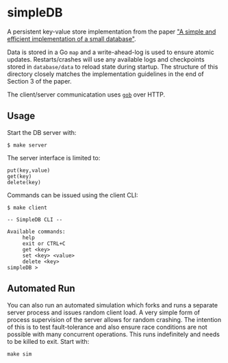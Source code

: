 # simpleDB

A persistent key-value store implementation from the paper ["A simple and efficient implementation of a small database"][paper].

Data is stored in a Go `map` and a write-ahead-log is used to ensure atomic updates. Restarts/crashes will use any available logs and checkpoints stored in `database/data` to reload state during startup. The structure of this directory closely matches the implementation guidelines in the end of Section 3 of the paper.

The client/server communicatation uses [`gob`][gob] over HTTP.

## Usage

Start the DB server with:
```
$ make server
```

The server interface is limited to:
```
put(key,value)
get(key)
delete(key)
```

Commands can be issued using the client CLI:
```
$ make client

-- SimpleDB CLI --

Available commands:
     help
     exit or CTRL+C
     get <key>
     set <key> <value>
     delete <key>
simpleDB >
```

## Automated Run

You can also run an automated simulation which forks and runs a separate server process and issues random client load. A very simple form of process supervision of the server allows for random crashing. The intention of this is to test fault-tolerance and also ensure race conditions are not possible with many concurrent operations. This runs indefinitely and needs to be killed to exit. Start with:
```
make sim
```

[paper]: https://dl.acm.org/doi/10.1145/41457.37517
[gob]: https://golang.org/pkg/encoding/gob
